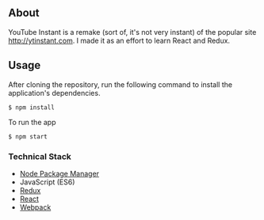 ## About
YouTube Instant is a remake (sort of, it's not very instant) of the popular site http://ytinstant.com. I made it as an effort to learn React and Redux.

## Usage

After cloning the repository, run the following command to install the application's dependencies.
```
$ npm install
```

To run the app
```
$ npm start
```

### Technical Stack

* [Node Package Manager](https://www.npmjs.com)
* JavaScript (ES6)
* [Redux](http://redux.js.org)
* [React](https://facebook.github.io/react/)
* [Webpack](http://webpack.github.io)
